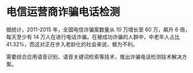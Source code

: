 # 电信运营商诈骗电话检测
据统计，2011-2015 年，全国电信诈骗案数量从 10 万增长至 60 万，飙升 6 倍，每天至少有 14 万人在进行电话诈骗。在被成功诈骗的人群中，中老年人占比 41.32%，而这对正在步入老龄化的社会来说，极为不利。

需要综合应用语音识别、语音关键词检索等技术，推出诈骗电话检测技术解决方案。